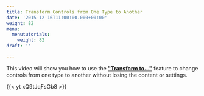 ```yaml
---
title: Transform Controls from One Type to Another
date: '2015-12-16T11:00:00.000+00:00'
weight: 82
menu:
  menututorials:
    weight: 82
draft: ''

---
```


This video will show you how to use the [**"Transform to..."**](//docs.balsamiq.com/desktop/controls/#transforming-ui-controls) feature to change controls from one type to another without losing the content or settings.

{{< yt xQ9tJqFsGb8 >}}